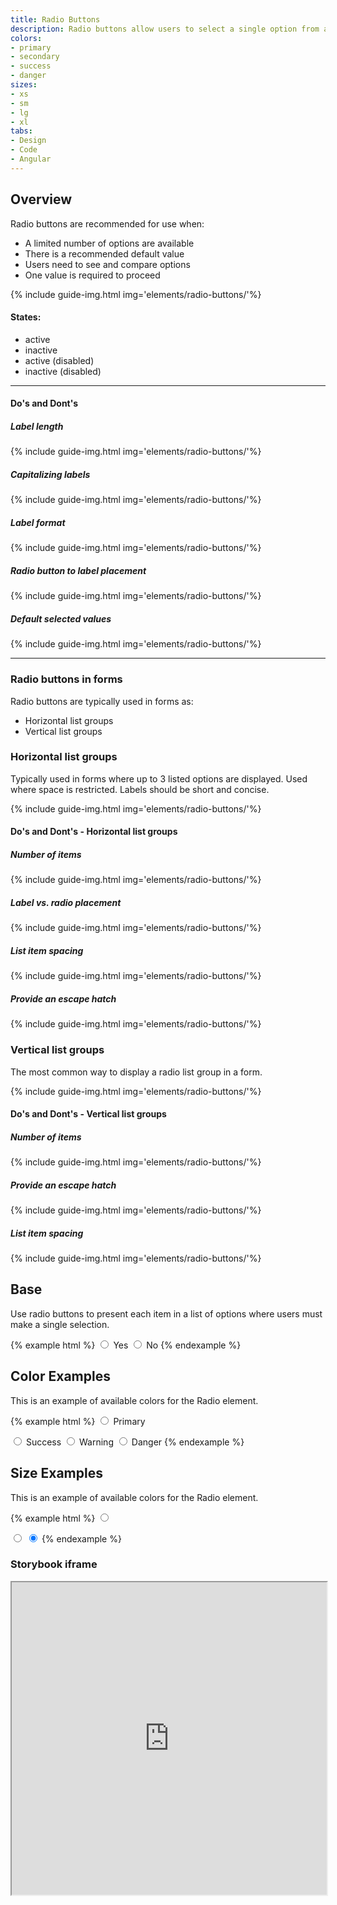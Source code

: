 ```yaml
---
title: Radio Buttons
description: Radio buttons allow users to select a single option from a list of predefined options.
colors:
- primary
- secondary
- success
- danger
sizes:
- xs
- sm
- lg
- xl
tabs:
- Design
- Code 
- Angular
---
```


<div id="design" class="docs-tabs-content" markdown="1">

## Overview
Radio buttons are recommended for use when:

- A limited number of options are available
- There is a recommended default value
- Users need to see and compare options
- One value is required to proceed

{% include guide-img.html img='elements/radio-buttons/'%} 

#### States:

- active
- inactive
- active (disabled)
- inactive (disabled)

<hr>

#### Do's and Dont's

##### Label length

{% include guide-img.html img='elements/radio-buttons/'%} 

##### Capitalizing labels

{% include guide-img.html img='elements/radio-buttons/'%} 

##### Label format

{% include guide-img.html img='elements/radio-buttons/'%}

##### Radio button to label placement

{% include guide-img.html img='elements/radio-buttons/'%} 

##### Default selected values

{% include guide-img.html img='elements/radio-buttons/'%} 

<hr>

### Radio buttons in forms
Radio buttons are typically used in forms as:

- Horizontal list groups
- Vertical list groups

### Horizontal list groups
Typically used in forms where up to 3 listed options are displayed. Used where space is restricted. Labels should be short and concise.

{% include guide-img.html img='elements/radio-buttons/'%} 

#### Do's and Dont's - Horizontal list groups

##### Number of items
{% include guide-img.html img='elements/radio-buttons/'%} 

##### Label vs. radio placement
{% include guide-img.html img='elements/radio-buttons/'%} 

##### List item spacing
{% include guide-img.html img='elements/radio-buttons/'%} 

##### Provide an escape hatch
{% include guide-img.html img='elements/radio-buttons/'%} 


### Vertical list groups
The most common way to display a radio list group in a form.

{% include guide-img.html img='elements/radio-buttons/'%} 

#### Do's and Dont's - Vertical list groups

##### Number of items
{% include guide-img.html img='elements/radio-buttons/'%} 

##### Provide an escape hatch
{% include guide-img.html img='elements/radio-buttons/'%} 

##### List item spacing
{% include guide-img.html img='elements/radio-buttons/'%} 

</div>

<div id="code" class="docs-tabs-content" markdown="1">

## Base
Use radio buttons to present each item in a list of options where users must make a single selection.

{% example html %}
<label class="c-radio">
    <input type="radio" name="radio" checked>
    <i class="c-bg-primary"></i> 
    Yes
</label>
<label class="c-radio">
    <input type="radio" name="radio">
    <i class="c-bg-primary"></i> 
    No
</label>
{% endexample %}

## Color Examples
This is an example of available colors for the Radio element.

{% example html %}
<label class="c-radio c-m-right-sm">
    <input type="radio" name="radio" checked>
    <i class="c-bg-primary"></i>
    Primary
</label>

<label class="c-radio c-m-right-sm">
    <input type="radio" name="radio" checked>
    <i class="c-bg-success"></i>
    Success
</label>

<label class="c-radio c-m-right-sm">
    <input type="radio" name="radio" checked>
    <i class="c-bg-warning"></i>
    Warning
</label>

<label class="c-radio c-m-right-sm">
    <input type="radio" name="radio" checked>
    <i class="c-bg-danger"></i>
    Danger
</label>
{% endexample %}

## Size Examples
This is an example of available colors for the Radio element.

{% example html %}
<label class="c-radio-sm">
    <input type="radio" name="radio" checked>
    <i class="c-bg-primary"></i>
</label>

<label class="c-radio-lg">
    <input type="radio" name="radio" checked>
    <i class="c-bg-primary"></i>
</label>

<label class="c-radio-xl">
    <input type="radio" name="radio" checked>
    <i class="c-bg-primary"></i>
</label>
{% endexample %}

</div>

<div id="angular" class="docs-tabs-content" markdown="1">

### Storybook iframe
<iframe title="storybook" width="100%" height="500px" src="https://pages.code.ipreo.com/josh-easter/storybook-demo/?path=/story/basic-elements--avatar&full=0&addons=1&stories=0&panelRight=0&addonPanel=storybooks%2Fstorybook-addon-knobs"></iframe>

</div>

